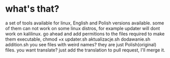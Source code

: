 # what's that?
a set of tools available for linux, English and Polish versions available.
some of them can not work on some linux distros, for example updater will dont work on kalilinux.
go ahead and add permitions to the files required to make them executable, chmod +x updater.sh aktualizacje.sh dodawanie.sh addition.sh
you see files with weird names? they are just Polish(original) files.
you want translate?
just add the translation to pull request, I'll merge it.   
